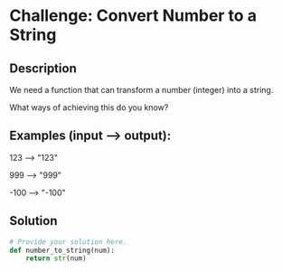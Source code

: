 # Challenge: Convert Number to a String

## Description

We need a function that can transform a number (integer) into a string.

What ways of achieving this do you know?

## Examples (input --> output):
123  --> "123"

999  --> "999"

-100 --> "-100"

## Solution

```python
# Provide your solution here.
def number_to_string(num):
    return str(num)
